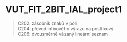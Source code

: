 # VUT_FIT_2BIT_IAL_project1
> C202: zásobník znaků v poli\
> C204: převod infixového výrazu na postfixový\
> C206: dvousměrně vázaný lineární seznam
